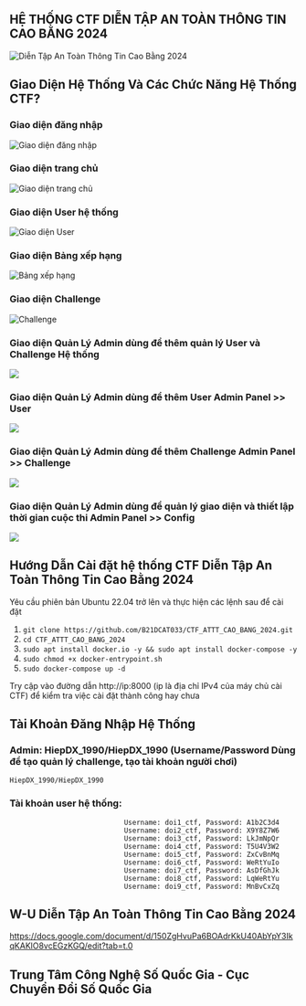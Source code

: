 ## HỆ THỐNG CTF DIỄN TẬP AN TOÀN THÔNG TIN CAO BẰNG 2024
![Diễn Tập An Toàn Thông Tin Cao Bằng 2024](image/1.jpg)


## Giao Diện Hệ Thống Và Các Chức Năng Hệ Thống CTF?

### Giao diện đăng nhập
<img src = "image/6.png" alt="Giao diện đăng nhập" />

### Giao diện trang chủ
<img src = "image/2.png" alt = "Giao diện trang chủ" />

### Giao diện User hệ thống
<img src = "image/3.png" alt = "Giao diện User"/>

### Giao diện Bảng xếp hạng
<img src = "image/4.png" alt = "Bảng xếp hạng" />

### Giao diện Challenge
<img src = "image/5.png" alt = "Challenge" />

### Giao diện Quản Lý Admin dùng để thêm quản lý User và Challenge Hệ thống 
<img src = 'image/7.png' />

### Giao diện Quản Lý Admin dùng để thêm User Admin Panel >> User
<img src = 'image/8.png' />

### Giao diện Quản Lý Admin dùng để thêm Challenge Admin Panel >> Challenge
<img src = 'image/9.png' />

### Giao diện Quản Lý Admin dùng để quản lý giao diện và thiết lập thời gian cuộc thi  Admin Panel >> Config
<img src = 'image/10.png' />

## Hướng Dẫn Cài đặt hệ thống CTF Diễn Tập An Toàn Thông Tin Cao Bằng 2024

Yêu cầu phiên bản Ubuntu 22.04 trở lên và thực hiện các lệnh sau để cài đặt

1. ```git clone https://github.com/B21DCAT033/CTF_ATTT_CAO_BANG_2024.git```
2. ```cd CTF_ATTT_CAO_BANG_2024```
3. ```sudo apt install docker.io -y && sudo apt install docker-compose -y```
4. ```sudo chmod +x docker-entrypoint.sh```
5. ```sudo docker-compose up -d```

Try cập vào đường dẫn http://ip:8000 (ip là địa chỉ IPv4 của máy chủ cài CTF) để kiểm tra việc cài đặt thành công hay chưa

## Tài Khoản Đăng Nhập Hệ Thống
### Admin: HiepDX_1990/HiepDX_1990 (Username/Password Dùng để tạo quản lý challenge, tạo tài khoản người chơi)
```HiepDX_1990/HiepDX_1990```
### Tài khoản user hệ thống:
```
                            Username: doi1_ctf, Password: A1b2C3d4
                            Username: doi2_ctf, Password: X9Y8Z7W6
                            Username: doi3_ctf, Password: LkJmNpQr
                            Username: doi4_ctf, Password: T5U4V3W2
                            Username: doi5_ctf, Password: ZxCvBnMq
                            Username: doi6_ctf, Password: WeRtYuIo
                            Username: doi7_ctf, Password: AsDfGhJk
                            Username: doi8_ctf, Password: LqWeRtYu
                            Username: doi9_ctf, Password: MnBvCxZq
```
## W-U Diễn Tập An Toàn Thông Tin Cao Bằng 2024
https://docs.google.com/document/d/150ZgHvuPa6BOAdrKkU40AbYpY3IkqKAKlO8vcEGzKGQ/edit?tab=t.0

## Trung Tâm Công Nghệ Số Quốc Gia - Cục Chuyển Đổi Số Quốc Gia

